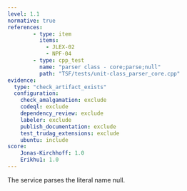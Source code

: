 ```yaml
---
level: 1.1
normative: true
references:
        - type: item
          items:
            - JLEX-02
            - NPF-04
        - type: cpp_test
          name: "parser class - core;parse;null"
          path: "TSF/tests/unit-class_parser_core.cpp"
evidence:
  type: "check_artifact_exists"
  configuration:
    check_amalgamation: exclude
    codeql: exclude
    dependency_review: exclude
    labeler: exclude
    publish_documentation: exclude
    test_trudag_extensions: exclude
    ubuntu: include
score:
    Jonas-Kirchhoff: 1.0
    Erikhu1: 1.0
---
```


The service parses the literal name null.